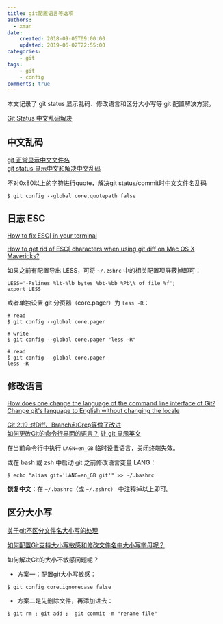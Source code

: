 ```yaml
---
title: git配置语言等选项
authors:
  - xman
date:
    created: 2018-09-05T09:00:00
    updated: 2019-06-02T22:55:00
categories:
    - git
tags:
    - git
    - config
comments: true
---
```


本文记录了 git status 显示乱码、修改语言和区分大小写等 git 配置解决方案。

<!-- more -->

[Git Status 中文乱码解决](http://blog.crhan.com/2012/09/git-status-%E4%B8%AD%E6%96%87%E4%B9%B1%E7%A0%81%E8%A7%A3%E5%86%B3/)  

## 中文乱码

[git 正常显示中文文件名](https://www.jianshu.com/p/297ff9b730cf)  
[git status 显示中文和解决中文乱码](https://www.cnblogs.com/tielemao/p/9492638.html)  

不对0x80以上的字符进行quote，解决git status/commit时中文文件名乱码

```Shell
$ git config --global core.quotepath false
```

## 日志 ESC

[How to fix ESC\[ in your terminal](http://excid3.com/blog/how-to-fix-esc-in-your-terminal)

[How to get rid of ESC\[ characters when using git diff on Mac OS X Mavericks?](https://stackoverflow.com/questions/20414596/how-to-get-rid-of-esc-characters-when-using-git-diff-on-mac-os-x-mavericks)

如果之前有配置导出 LESS，可将 `~/.zshrc` 中的相关配置项屏蔽掉即可：

```Shell
LESS='-Pslines %lt-%lb bytes %bt-%bb %Pb\% of file %f';
export LESS
```

或者单独设置 git 分页器（core.pager）为 `less -R`：

```Shell
# read
$ git config --global core.pager

# write
$ git config --global core.pager "less -R"

# read
$ git config --global core.pager
less -R
```

## 修改语言

[How does one change the language of the command line interface of Git?](https://stackoverflow.com/questions/10633564/how-does-one-change-the-language-of-the-command-line-interface-of-git)  
[Change git's language to English without changing the locale](https://askubuntu.com/questions/320661/change-gits-language-to-english-without-changing-the-locale)  

[Git 2.19 对Diff、Branch和Grep等做了改进](http://www.infoq.com/cn/news/2018/09/git-2.19-released)  
[如何更改Git的命令行界面的语言？](https://codeday.me/bug/20170821/64386.html) [让 git 显示英文](https://blog.csdn.net/RonnyJiang/article/details/53509727)  

在当前命令行中执行 `LAGN=en_GB` 临时设置语言，关闭终端失效。

或在 bash 或 zsh 中启动 git 之前修改语言变量 LANG：

```Shell
$ echo "alias git='LANG=en_GB git'" >> ~/.bashrc
```

**恢复中文**：在 `~/.bashrc`（或 `~/.zshrc`） 中注释掉以上即可。

## 区分大小写

[关于git不区分文件名大小写的处理](http://www.cnblogs.com/rollenholt/p/4060238.html)

[如何配置Git支持大小写敏感和修改文件名中大小写字母呢？](http://blog.hexu.org/archives/1909.shtml)


如何解决Git的大小不敏感问题呢？

- 方案一：配置git大小写敏感：

```Shell
$ git config core.ignorecase false
```

- 方案二是先删除文件，再添加进去：

```Shell
$ git rm ; git add ;  git commit -m "rename file"
```
